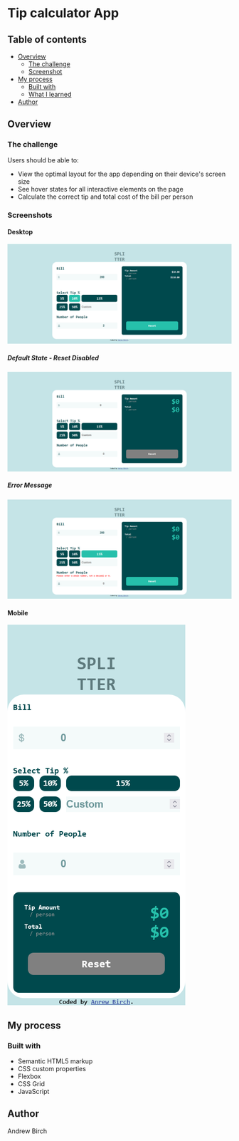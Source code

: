 # Tip calculator App

## Table of contents

- [Overview](#overview)
  - [The challenge](#the-challenge)
  - [Screenshot](#screenshot)
- [My process](#my-process)
  - [Built with](#built-with)
  - [What I learned](#what-i-learned)
- [Author](#author)


## Overview

### The challenge

Users should be able to:

- View the optimal layout for the app depending on their device's screen size
- See hover states for all interactive elements on the page
- Calculate the correct tip and total cost of the bill per person

### Screenshots

#### Desktop

![](./images/Screenshot%202023-04-04%20094954.png)

##### Default State - Reset Disabled

![](./images/Screenshot%202023-04-04%20095016.png)

##### Error Message

![](./images/Screenshot%202023-04-04%20095143.png)

#### Mobile

![](./images/Screenshot%202023-04-04%20at%2009-52-58%20Frontend%20Mentor%20Tip%20calculator%20app.png)



## My process

### Built with

- Semantic HTML5 markup
- CSS custom properties
- Flexbox
- CSS Grid
- JavaScript

## Author

Andrew Birch